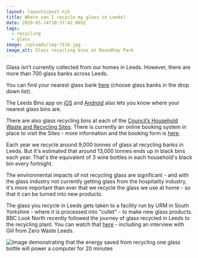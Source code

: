 ```yaml
---
layout: layouts/post.njk
title: Where can I recycle my glass in Leeds?
date: 2020-05-14T10:37:42.805Z
tags:
  - recycling
  - glass
image: /uploads/img-7116.jpg
image_alt: Glass recycling bins at Roundhay Park
---
```


Glass isn’t currently collected from our homes in Leeds. However, there are more than 700 glass banks across Leeds.

You can find your nearest glass bank [here](https://www.leeds.gov.uk/where-i-live) (choose glass banks in the drop down list).

The Leeds Bins app on [iOS](https://apps.apple.com/app/apple-store/id1013036432?pt=2305324&ct=zerowasteleeds-glass-campaign&mt=8) and [Android](https://play.google.com/store/apps/details?id=com.imactivate.bins&referrer=utm_source%3Dzerowasteleeds) also lets you know where your nearest glass bins are.

There are also glass recycling bins at each of the [Council’s Household Waste and Recycling Sites](https://www.leeds.gov.uk/residents/bins-and-recycling/recycling-sites). There is currently an online booking system in place to visit the Sites - more information and the booking form is [here](https://www.leeds.gov.uk/residents/bins-and-recycling/recycling-sites).

Each year we recycle around 9,000 tonnes of glass at recycling banks in Leeds. But it's estimated that around 13,000 tonnes ends up in black bins each year. That's the equivalent of 3 wine bottles in each household's black bin every fortnight.

The environmental impacts of not recycling glass are significant - and with the glass industry not currently getting glass from the hospitality industry, it's more important than ever that we recycle the glass we use at home - so that it can be turned into new products.

The glass you recycle in Leeds gets taken to a facility run by URM in South Yorkshire - where it is processed into "cullet" - to make new glass products. BBC Look North recently followed the journey of glass recycled in Leeds to the recycling plant. You can watch that [here](https://www.zerowasteleeds.org.uk/tips/what-happens-next-to-the-glass-i-recycle-in-leeds/) - including an interview with Gill from Zero Waste Leeds.

![Image demonstrating that the energy saved from recycling one glass bottle will power a computer for 20 minutes](/uploads/glass2.gif "Recycling glass is much more energy efficient than making glass from new materials")

